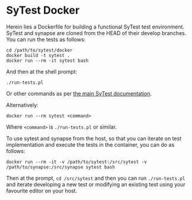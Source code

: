 # SyTest Docker

Herein lies a Dockerfile for building a functional SyTest test environment.
SyTest and synapse are cloned from the HEAD of their develop branches. You can
run the tests as follows:

```
cd /path/to/sytest/docker
docker build -t sytest .
docker run --rm -it sytest bash
```

And then at the shell prompt:

```
./run-tests.pl
```

Or other commands as per [the main SyTest
documentation](https://github.com/matrix-org/sytest#running).

Alternatively:

```
docker run --rm sytest <command>
```

Where `<command>` is `./run-tests.pl` or similar.


To use sytest and synapse from the host, so that you can iterate on test
implementation and execute the tests in the container, you can do as follows:

```
docker run --rm -it -v /path/to/sytest:/src/sytest -v /path/to/synapse:/src/synapse sytest bash
```

Then at the prompt, `cd /src/sytest` and then you can run `./run-tests.pl` and
iterate developing a new test or modifying an existing test using your
favourite editor on your host.
